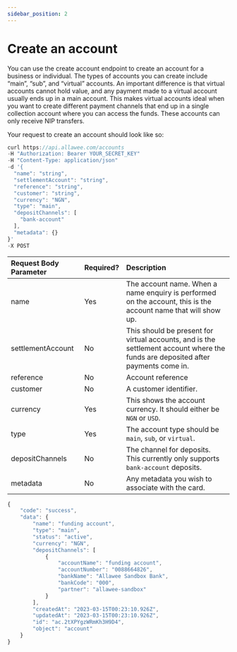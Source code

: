 ```yaml
---
sidebar_position: 2
---
```


# Create an account

You can use the create account endpoint to create an account for a business or individual. The types of accounts you can create include “main”, “sub”, and “virtual” accounts. An important difference is that virtual accounts cannot hold value, and any payment made to a virtual account usually ends up in a main account. This makes virtual accounts ideal when you want to create different payment channels that end up in a single collection account where you can access the funds. These accounts can only receive NIP transfers.

Your request to create an account should look like so:

```js title="Sample Request"
curl https://api.allawee.com/accounts
-H "Authorization: Bearer YOUR_SECRET_KEY"
-H "Content-Type: application/json"
-d '{
  "name": "string",
  "settlementAccount": "string",
  "reference": "string",
  "customer": "string",
  "currency": "NGN",
  "type": "main",
  "depositChannels": [
    "bank-account"
  ],
  "metadata": {}
}'
-X POST
```

| Request Body Parameter | Required? | Description |
| :---- | :---- | :---- |
| name | Yes | The account name. When a name enquiry is performed on the account, this is the account name that will show up. |
| settlementAccount | No | This should be present for virtual accounts, and is the settlement account where the funds are deposited after payments come in. |
| reference | No | Account reference |
| customer | No | A customer identifier. |
| currency | Yes | This shows the account currency. It should either be `NGN` or `USD`. |
| type | Yes | The account type should be `main`, `sub`, or `virtual`. |
| depositChannels | No | The channel for deposits. This currently only supports `bank-account` deposits. |
| metadata | No | Any metadata you wish to associate with the card. |

```js title="Sample Success Response"
{
    "code": "success",
    "data": {
        "name": "funding account",
        "type": "main",
        "status": "active",
        "currency": "NGN",
        "depositChannels": [
            {
                "accountName": "funding account",
                "accountNumber": "0088664826",
                "bankName": "Allawee Sandbox Bank",
                "bankCode": "000",
                "partner": "allawee-sandbox"
            }
        ],
        "createdAt": "2023-03-15T00:23:10.926Z",
        "updatedAt": "2023-03-15T00:23:10.926Z",
        "id": "ac.2tXPYgzWRmKh3H9D4",
        "object": "account"
    }
}
```
